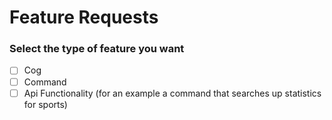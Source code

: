 # Feature Requests

<!--  This template is for feature requests please fill out the following  -->

### Select the type of feature you want

- [ ] Cog
- [ ] Command
- [ ] Api Functionality (for an example a command that searches up statistics for sports)
